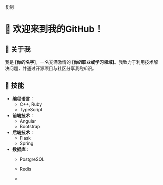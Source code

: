 复制
# 🚀 欢迎来到我的GitHub！

## 👤 关于我
我是 **[你的名字]**，一名充满激情的 **[你的职业或学习领域]**。我致力于利用技术解决问题，并通过开源项目与社区分享我的知识。

## 🔧 技能
- **编程语言**：
  - C++, Ruby
  - TypeScript
- **前端技术**：
  - Angular
  - Bootstrap
- **后端技术**：
  - Flask
  - Spring
- **数据库**：
  - PostgreSQL
  - Redis
 
  - 
